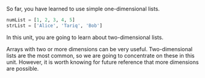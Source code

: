 So far, you have learned to use simple one-dimensional lists.

```python
numList = [1, 2, 3, 4, 5]
strList = ['Alice', 'Tariq', 'Bob']
```

In this unit, you are going to learn about two-dimensional lists.

Arrays with two or more dimensions can be very useful. Two-dimensional lists are the most common, so we are going to concentrate on these in this unit. However, it is worth knowing for future reference that more dimensions are possible.